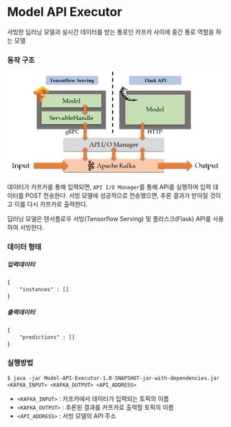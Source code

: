 # Model API Executor
 
서빙한 딥러닝 모델과 실시간 데이터를 받는 통로인 카프카 사이에 중간 통로 역할을 하는 모델 

### 동작 구조   

<p align="center"><img src="image/model-api-executor.png">

데이터가 카프카를 통해 입력되면, `API I/O Manager`를 통해 API를 실행하며 입력 데이터를 POST 전송한다.
서빙 모델에 성공적으로 전송했으면, 추론 결과가 받아질 것이고 이를 다시 카프카로 출력한다.

딥러닝 모델은 텐서플로우 서빙(Tensorflow Serving) 및 플라스크(Flask) API를 사용하여 서빙한다.

### 데이터 형태

##### 입력데이터
```
{
    "instances" : []
}
```
##### 출력데이터
```$xslt
{
    "predictions" : []
}
```

### 실행방법
```$xslt
$ java -jar Model-API-Executor-1.0-SNAPSHOT-jar-with-dependencies.jar <KAFKA_INPUT> <KAFKA_OUTPUT> <API_ADDRESS>
```
- `<KAFKA_INPUT>` : 카프카에서 데이터가 입력되는 토픽의 이름
- `<KAFKA_OUTPUT>` : 추론된 결과를 카프카로 출력할 토픽의 이름
- `<API_ADDRESS>` : 서빙 모델의 API 주소